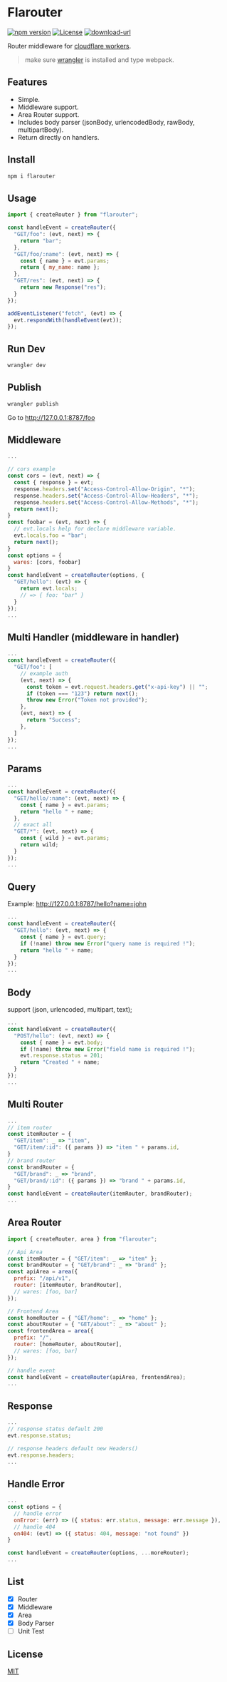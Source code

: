 # Flarouter
[![npm version](https://img.shields.io/badge/npm-1.0.1-blue.svg)](https://npmjs.org/package/flarouter) 
[![License](https://img.shields.io/:license-mit-blue.svg)](http://badges.mit-license.org)
[![download-url](https://img.shields.io/npm/dm/flarouter.svg)](https://npmjs.org/package/flarouter)

Router middleware for [cloudflare workers](https://developers.cloudflare.com/workers).
> make sure [wrangler](https://developers.cloudflare.com/workers/cli-wrangler) is installed and type webpack.

## Features

- Simple.
- Middleware support.
- Area Router support.
- Includes body parser (jsonBody, urlencodedBody, rawBody, multipartBody).
- Return directly on handlers.

## Install
```bash
npm i flarouter
```

## Usage
```js
import { createRouter } from "flarouter";

const handleEvent = createRouter({
  "GET/foo": (evt, next) => {
    return "bar";
  },
  "GET/foo/:name": (evt, next) => {
    const { name } = evt.params;
    return { my_name: name };
  },
  "GET/res": (evt, next) => {
    return new Response("res");
  }
});

addEventListener("fetch", (evt) => {
  evt.respondWith(handleEvent(evt));
});
```

## Run Dev
```bash
wrangler dev
```
## Publish
```bash
wrangler publish
```

Go to http://127.0.0.1:8787/foo

## Middleware
```js
...

// cors example
const cors = (evt, next) => {
  const { response } = evt;
  response.headers.set("Access-Control-Allow-Origin", "*");
  response.headers.set("Access-Control-Allow-Headers", "*");
  response.headers.set("Access-Control-Allow-Methods", "*");
  return next();
}
const foobar = (evt, next) => {
  // evt.locals help for declare middleware variable.
  evt.locals.foo = "bar";
  return next();
}
const options = {
  wares: [cors, foobar]
}
const handleEvent = createRouter(options, {
  "GET/hello": (evt) => {
    return evt.locals;
    // => { foo: "bar" }
  }
});
...
```
## Multi Handler (middleware in handler)
```js
...
const handleEvent = createRouter({
  "GET/foo": [
    // example auth
    (evt, next) => {
      const token = evt.request.headers.get("x-api-key") || "";
      if (token === "123") return next();
      throw new Error("Token not provided");
    },
    (evt, next) => {
      return "Success";
    },
  ]
});
...
```
## Params
```js
...
const handleEvent = createRouter({
  "GET/hello/:name": (evt, next) => {
    const { name } = evt.params;
    return "hello " + name;
  },
  // exact all
  "GET/*": (evt, next) => {
    const { wild } = evt.params;
    return wild;
  }
});
...
```
## Query
Example: http://127.0.0.1:8787/hello?name=john
```js
...
const handleEvent = createRouter({
  "GET/hello": (evt, next) => {
    const { name } = evt.query;
    if (!name) throw new Error("query name is required !");
    return "hello " + name;
  }
});
...
```
## Body
support (json, urlencoded, multipart, text);
```js
...
const handleEvent = createRouter({
  "POST/hello": (evt, next) => {
    const { name } = evt.body;
    if (!name) throw new Error("field name is required !");
    evt.response.status = 201;
    return "Created " + name;
  }
});
...
```
## Multi Router
```js
...
// item router
const itemRouter = {
  "GET/item": _ => "item",
  "GET/item/:id": ({ params }) => "item " + params.id,
}
// brand router
const brandRouter = {
  "GET/brand": _ => "brand",
  "GET/brand/:id": ({ params }) => "brand " + params.id,
}
const handleEvent = createRouter(itemRouter, brandRouter);
...
```
## Area Router
```js
import { createRouter, area } from "flarouter";

// Api Area
const itemRouter = { "GET/item": _ => "item" };
const brandRouter = { "GET/brand": _ => "brand" };
const apiArea = area({
  prefix: "/api/v1",
  router: [itemRouter, brandRouter],
  // wares: [foo, bar]
});

// Frontend Area
const homeRouter = { "GET/home": _ => "home" };
const aboutRouter = { "GET/about": _ => "about" };
const frontendArea = area({
  prefix: "/",
  router: [homeRouter, aboutRouter],
  // wares: [foo, bar]
});

// handle event
const handleEvent = createRouter(apiArea, frontendArea);
...
```
## Response
```js
...
// response status default 200
evt.response.status;

// response headers default new Headers()
evt.response.headers;
...
```
## Handle Error
```js
...
const options = {
  // handle error
  onError: (err) => ({ status: err.status, message: err.message }),
  // handle 404
  on404: (evt) => ({ status: 404, message: "not found" })
}

const handleEvent = createRouter(options, ...moreRouter);
...
```

## List

- [x] Router
- [x] Middleware
- [x] Area
- [x] Body Parser
- [ ] Unit Test

## License

[MIT](LICENSE)

